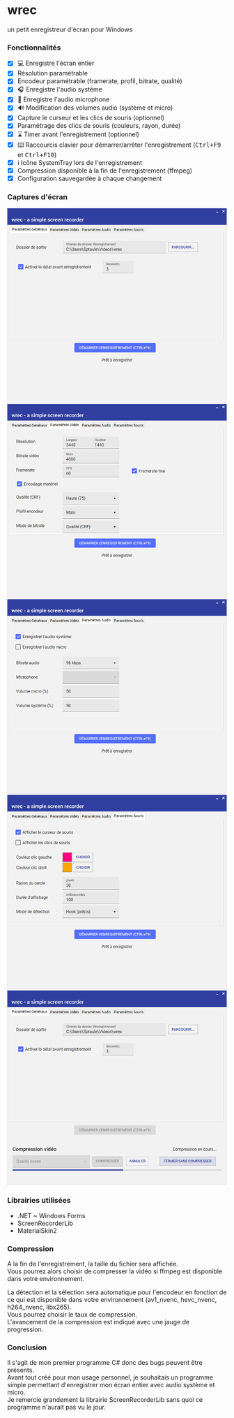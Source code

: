 # wrec
un petit enregistreur d'écran pour Windows

### Fonctionnalités

- [x] 💻 Enregistre l'écran entier
- [x] Résolution paramétrable
- [x] Encodeur paramétrable (framerate, profil, bitrate, qualité)
- [x] 🎧 Enregistre l'audio système
- [x] 🎤️ Enregistre l'audio microphone
- [x] 🔊 Modification des volumes audio (système et micro)
- [x] Capture le curseur et les clics de souris (optionnel)
- [x] Paramétrage des clics de souris (couleurs, rayon, durée)
- [x] ⌛ Timer avant l'enregistrement (optionnel)
- [x] ⌨️ Raccourcis clavier pour démarrer/arrêter l'enregistrement (<kbd>Ctrl+F9</kbd> et <kbd>Ctrl+F10</kbd>)
- [x] ℹ️ Icône SystemTray lors de l'enregistrement
- [x] Compression disponible à la fin de l'enregistrement (ffmpeg)
- [x] Configuration sauvegardée à chaque changement

### Captures d'écran

![Capture 1](screenshots/1.png)
![Capture 2](screenshots/2.png)
![Capture 3](screenshots/3.png)
![Capture 4](screenshots/4.png)
![Capture 5](screenshots/5.png)

### Librairies utilisées

- .NET ~ Windows Forms
- ScreenRecorderLib
- MaterialSkin2

### Compression

A la fin de l'enregistrement, la taille du fichier sera affichée.  
Vous pourrez alors choisir de compresser la vidéo si ffmpeg est disponible dans votre environnement.  

La détection et la sélection sera automatique pour l'encodeur en fonction de ce qui est disponible dans votre environnement (av1_nvenc, hevc_nvenc, h264_nvenc, libx265).  
Vous pourrez choisir le taux de compression.  
L'avancement de la compression est indiqué avec une jauge de progression.

### Conclusion

Il s'agit de mon premier programme C# donc des bugs peuvent être présents.  
Avant tout créé pour mon usage personnel, je souhaitais un programme simple permettant d'enregistrer mon écran entier avec audio système et micro.  
Je remercie grandement la librairie ScreenRecorderLib sans quoi ce programme n'aurait pas vu le jour.
